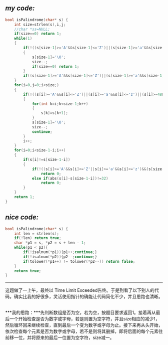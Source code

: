 ***my code:***
--------
```c
bool isPalindrome(char* s) {
    int size=strlen(s),i,j;
    //char *ss=NULL;
    if(size==0) return 1;
    while(1)
    {
        if(!((s[size-1]>='A'&&s[size-1]<='Z')||(s[size-1]>='a'&&s[size-1]<='z')||(s[size-1]>=48&&s[size-1]<=57)))
        {
            s[size-1]='\0';
            size--;
            if(size==0) return 1;
        }
        if((s[size-1]>='A'&&s[size-1]<='Z')||(s[size-1]>='a'&&s[size-1]<='z')||(s[size-1]>=48&&s[size-1]<=57)) break;
    }
    for(i=0,j=0;i<size;)
    {
        if(!((s[i]>='A'&&s[i]<='Z')||(s[i]>='a'&&s[i]<='z')||(s[i]>=48&&s[i]<=57))) 
        {
            for(int k=i;k<size-1;k++)
            {
                s[k]=s[k+1];
            }
            s[size-1]='\0';
            size--;
            continue;
        }
        i++;
    }
    for(i=0;i<size-1-i;i++)
    {
        if(s[i]!=s[size-1-i])
        {
            if(!((s[i]>='A'&&s[i]<='Z'||s[i]>='a'&&s[i]<='z')&&(s[size-1-i]>='A'&&s[size-1-i]<='Z'||s[size-1-i]>='a'&&s[size-1-i]<='z')))
                return 0;
            else if(abs(s[i]-s[size-1-i])!=32)
                return 0;
        }
    }
    return 1;
}
```
***nice code:***
---------
```c
bool isPalindrome(char* s) {
    int len = strlen(s);
    if(!len) return true;
    char *p1 = s, *p2 = s + len - 1;
    while(p1 < p2){
        if(!isalnum(*p1)){p1++;continue;}
        if(!isalnum(*p2)){p2--;continue;}
        if(tolower(*p1++) != tolower(*p2--)) return false;
    }
    return true;
}
```
*****************
这题做了一上午，最终以	Time Limit Exceeded告终。于是到看了以下别人的代码，确实比我的好很多，灵活使用指针的确能让代码简化不少，并且思路也清晰。   

***我的思路：***先判断数组是否为空，若为空，按题目要求返回1。接着再从最后一个开始检查是否为数字或字母，若是则置为空字符，并且size相应的减少1，然后循环回来继续检查，直到最后一个变为数字或字母为止。接下来再从头开始，依次检查每个元素是否为数字或字母，若不是则将其删掉，即将后面的每个元素往前移一位，并将原来的最后一位置为空字符，size减一。
